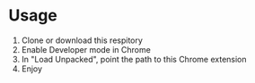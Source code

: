 # Usage

1. Clone or download this respitory
2. Enable Developer mode in Chrome
3. In "Load Unpacked", point the path to this Chrome extension
4. Enjoy
